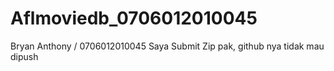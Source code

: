 # Aflmoviedb_0706012010045
Bryan Anthony / 0706012010045
Saya Submit Zip pak, github nya tidak mau dipush 
